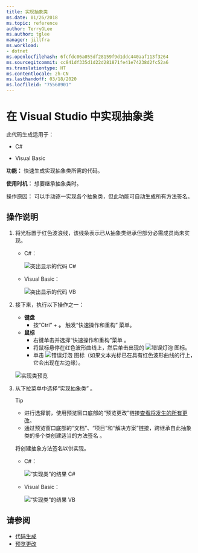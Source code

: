 ```yaml
---
title: 实现抽象类
ms.date: 01/26/2018
ms.topic: reference
author: TerryGLee
ms.author: tglee
manager: jillfra
ms.workload:
- dotnet
ms.openlocfilehash: 6fcfdc06a055df28159f9d1ddc440aaf113f3264
ms.sourcegitcommit: cc841df335d1d22d281871fe41e74238d2fc52a6
ms.translationtype: HT
ms.contentlocale: zh-CN
ms.lasthandoff: 03/18/2020
ms.locfileid: "75568901"
---
```

# <a name="implement-an-abstract-class-in-visual-studio"></a>在 Visual Studio 中实现抽象类

此代码生成适用于：

- C#

- Visual Basic

**功能：** 快速生成实现抽象类所需的代码。

**使用时机：** 想要继承抽象类时。

操作原因：  可以手动逐一实现各个抽象类，但此功能可自动生成所有方法签名。

## <a name="how-to"></a>操作说明

1. 将光标置于红色波浪线，该线条表示已从抽象类继承但部分必需成员尚未实现。

   - C#：

       ![突出显示的代码 C#](media/abstract-highlight-cs.png)

   - Visual Basic：

       ![突出显示的代码 VB](media/abstract-highlight-vb.png)

2. 接下来，执行以下操作之一：

   - **键盘**
      - 按“Ctrl”  + **。** 触发“快速操作和重构”  菜单。
   - **鼠标**
      - 右键单击并选择“快速操作和重构”菜单  。
      - 将鼠标悬停在红色波形曲线上，然后单击出现的 ![错误灯泡](media/error-bulb.png) 图标。
      - 单击 ![错误灯泡](media/error-bulb.png) 图标（如果文本光标已在具有红色波形曲线的行上，它会出现在左边缘）。

   ![实现类预览](media/abstract-preview-cs.png)

3. 从下拉菜单中选择“实现抽象类”  。

   > [!TIP]
   > - 进行选择前，使用预览窗口底部的“预览更改”链接[查看将发生的所有更改](../../ide/preview-changes.md)。
   > - 通过预览窗口底部的“文档”、“项目”和“解决方案”链接，跨继承自此抽象类的多个类创建适当的方法签名    。

   将创建抽象方法签名以供实现。

   - C#：

       ![“实现类”的结果 C#](media/abstract-result-cs.png)

   - Visual Basic：

       ![“实现类”的结果 VB](media/abstract-result-vb.png)

## <a name="see-also"></a>请参阅

- [代码生成](../code-generation-in-visual-studio.md)
- [预览更改](../../ide/preview-changes.md)
